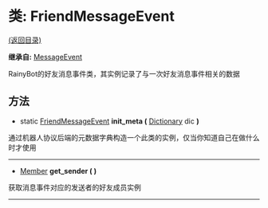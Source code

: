 # 类: FriendMessageEvent

[(返回目录)](./)

**继承自:** [MessageEvent](MessageEvent.md)

RainyBot的好友消息事件类，其实例记录了与一次好友消息事件相关的数据

## 方法

* static [FriendMessageEvent](FriendMessageEvent.md) **init\_meta (** [Dictionary](https://docs.godotengine.org/en/latest/classes/class\_dictionary.html) dic **)**

通过机器人协议后端的元数据字典构造一个此类的实例，仅当你知道自己在做什么时才使用

***

* [Member](Member.md) **get\_sender ( )**

获取消息事件对应的发送者的好友成员实例

***
